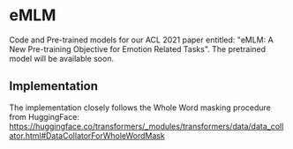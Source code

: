 # eMLM
Code and Pre-trained models for our ACL 2021 paper entitled: "eMLM: A New Pre-training Objective for Emotion Related Tasks". The pretrained model will be available soon.

## Implementation

The implementation closely follows the Whole Word masking procedure from HuggingFace: https://huggingface.co/transformers/_modules/transformers/data/data_collator.html#DataCollatorForWholeWordMask
